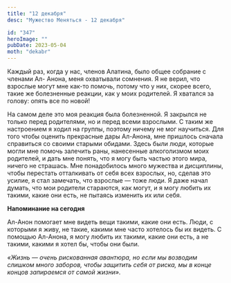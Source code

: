 ```yaml
---
title: "12 декабря"
desc: "Мужество Меняться - 12 декабря"

id: "347"
heroImage: ""
pubDate: 2023-05-04
moth: "dekabr"
---
```


Каждый раз, когда у нас, членов Алатина, было общее собрание с членами Ал-
Анона, меня охватывали сомнения. Я не верил, что взрослые могут мне как-то
помочь, потому что у них, скорее всего, такие же болезненные реакции, как у
моих родителей. Я хватался за голову: опять все по новой!

На самом деле это моя реакция была болезненной. Я закрылся не только перед
родителями, но и перед всеми взрослыми. С таким же настроением я ходил на
группы, поэтому ничему не мог научиться. Для того чтобы оценить прекрасные
дары Ал-Анона, мне пришлось сначала справиться со своими старыми обидами.
Здесь были люди, которые могли мне помочь залечить раны, нанесенные
алкоголизмом моих родителей, и дать мне понять, что я могу быть частью этого
мира, ничего не страшась. Мне понадобилось много мужества и дисциплины, чтобы
перестать отталкивать от себя всех взрослых, но, сделав это усилие, я стал
замечать, что взрослые — тоже люди. Я даже начал думать, что мои родители
стараются, как могут, и я могу любить их такими, какие они есть, не пытаясь
изменить их или себя.

**Напоминание на сегодня**

Ал-Анон помогает мне видеть вещи такими, какие они есть. Люди, с которыми я
живу, не такие, какими мне часто хотелось бы их видеть. С помощью Ал-Анона, я
могу любить их такими, какие они есть, а не такими, какими я хотел бы, чтобы
они были.

_«Жизнь — очень рискованная авантюра, но если мы возводим слишком много
заборов, чтобы защитить себя от риска, мы в конце концов запираемся от самой
жизни»._
